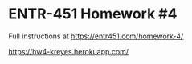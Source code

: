 # ENTR-451 Homework #4

Full instructions at https://entr451.com/homework-4/

https://hw4-kreyes.herokuapp.com/

